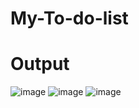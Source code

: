 # My-To-do-list
# Output
![image](https://user-images.githubusercontent.com/110808956/189494190-8c3db703-1de0-496f-8071-08d0ad546fd6.png)
![image](https://user-images.githubusercontent.com/110808956/189494208-c030a641-136b-4ec9-9b8e-acbb1153b352.png)
![image](https://user-images.githubusercontent.com/110808956/189494223-da5490c5-7747-4469-9ccc-af352587d7a5.png)
